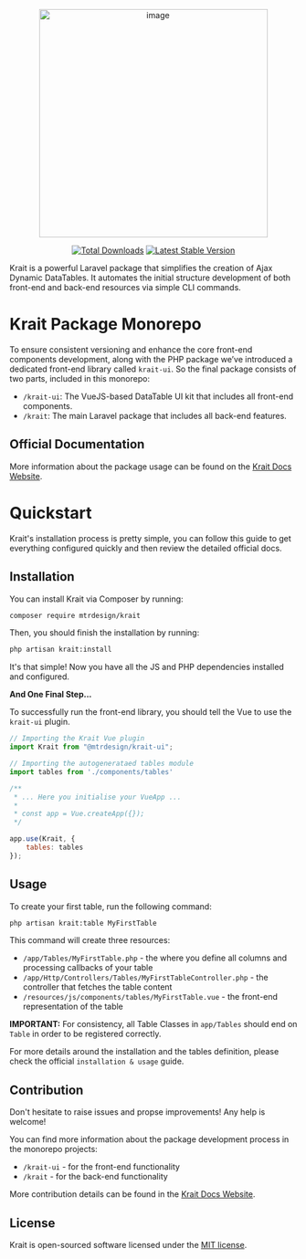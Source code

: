 <p align="center">
    <img src="https://mtrdesign.github.io/krait/assets/krait-full-logo.svg"  alt="image" width="400" height="auto">
</p>

<p align="center">
<a href="https://packagist.org/packages/mtrdesign/krait"><img src="https://img.shields.io/packagist/dt/mtrdesign/krait" alt="Total Downloads"></a>
<a href="https://packagist.org/packages/mtrdesign/krait"><img src="https://img.shields.io/packagist/v/mtrdesign/krait" alt="Latest Stable Version"></a>
</p>

Krait is a powerful Laravel package that simplifies the creation of Ajax Dynamic DataTables. It automates the initial structure development of both
front-end and back-end resources via simple CLI commands.

# Krait Package Monorepo
To ensure consistent versioning and enhance the core front-end components development, along with the PHP package we’ve introduced a dedicated front-end
library called `krait-ui`. So the final package consists of two parts, included in this monorepo: 

* `/krait-ui`: The VueJS-based DataTable UI kit that includes all front-end components.
* `/krait`: The main Laravel package that includes all back-end features.

## Official Documentation

More information about the package usage can be found on the [Krait Docs Website](https://mtrdesign.github.io/krait/).

# Quickstart
Krait's installation process is pretty simple, you can follow this guide to get everything configured quickly
and then review the detailed official docs.

## Installation

You can install Krait via Composer by running:

```bash
composer require mtrdesign/krait
```

Then, you should finish the installation by running:

```bash
php artisan krait:install
```

It's that simple! Now you have all the JS and PHP dependencies installed and configured.

**And One Final Step...**

To successfully run the front-end library, you should tell the Vue to use the `krait-ui` plugin.

```js
// Importing the Krait Vue plugin
import Krait from "@mtrdesign/krait-ui";

// Importing the autogenerataed tables module
import tables from './components/tables'

/**
 * ... Here you initialise your VueApp ...
 * 
 * const app = Vue.createApp({});
 */

app.use(Krait, {
    tables: tables
});
```

## Usage
To create your first table, run the following command:
```bash
php artisan krait:table MyFirstTable
```

This command will create three resources:
* `/app/Tables/MyFirstTable.php` - the where you define all columns and processing callbacks of your table
* `/app/Http/Controllers/Tables/MyFirstTableController.php` - the controller that fetches the table content
* `/resources/js/components/tables/MyFirstTable.vue` - the front-end representation of the table


**IMPORTANT:**
For consistency, all Table Classes in `app/Tables` should end on `Table` in order to be registered correctly.

For more details around the installation and the tables definition, please check the official
`installation & usage` guide.

## Contribution

Don't hesitate to raise issues and propse improvements!
Any help is welcome!

You can find more information about the package development process in the monorepo projects:
* `/krait-ui` - for the front-end functionality
* `/krait` - for the back-end functionality

More contribution details can be found in the [Krait Docs Website](https://mtrdesign.github.io/krait/contributions).

## License

Krait is open-sourced software licensed under the [MIT license](LICENSE.md).
